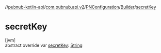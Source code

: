 //[pubnub-kotlin-api](../../../../index.md)/[com.pubnub.api.v2](../../index.md)/[PNConfiguration](../index.md)/[Builder](index.md)/[secretKey](secret-key.md)

# secretKey

[jvm]\
abstract override var [secretKey](secret-key.md): [String](https://kotlinlang.org/api/latest/jvm/stdlib/kotlin/-string/index.html)
